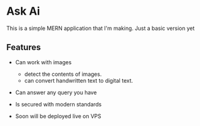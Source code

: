 # Ask Ai

This is a simple MERN application that I'm making. Just a basic version yet

## Features

* Can work with images
    - detect the contents of images.
    - can convert handwritten text to digital text.

* Can answer any query you have

* Is secured with modern standards

* Soon will be deployed live on VPS 
